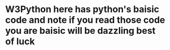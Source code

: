 # W3Python here has python's baisic code and note if you read those code you are baisic will be dazzling best of luck
